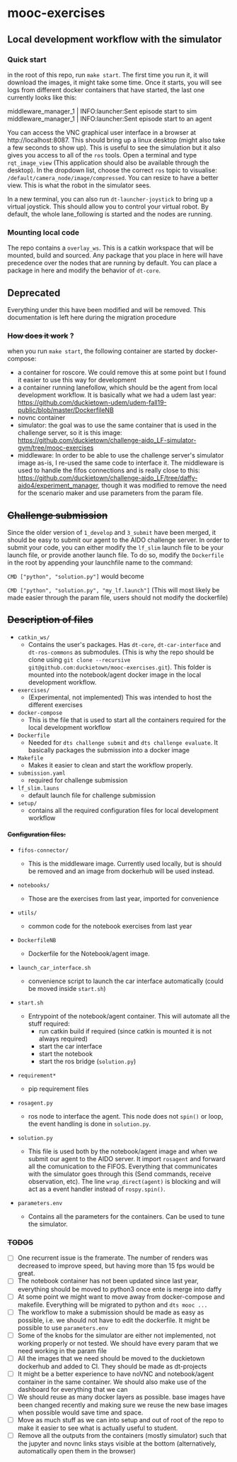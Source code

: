 # mooc-exercises

## Local development workflow with the simulator

### Quick start

in the root of this repo, run `make start`. The first time you run it, it will download the images, it might take some time. Once it starts, you will see logs from different docker containers that have started, the last one currently looks like this:

middleware_manager_1  | INFO:launcher:Sent episode start to sim
middleware_manager_1  | INFO:launcher:Sent episode start to an agent


You can access the VNC graphical user interface in a browser at http://localhost:8087. This should bring up a linux desktop (might also take a few seconds to show up). This is useful to see the simulation but it also gives you access to all of the `ros` tools. Open a terminal and type `rqt_image_view` (This application should also be available through the desktop). In the dropdown list, choose the correct `ros` topic to visualise: `/default/camera_node/image/compressed`. You can resize to have a better view. This is what the robot in the simulator sees. 

In a new terminal, you can also run `dt-launcher-joystick` to bring up a virtual joystick. This should allow you to control your virtual robot. By default, the whole lane_following is started and the nodes are running.

### Mounting local code

The repo contains a `overlay_ws`. This is a catkin workspace that will be mounted, build and sourced. Any package that you place in here will have precedence over the nodes that are running by default. You can place a package in here and modify the behavior of `dt-core`.

## Deprecated

Everything under this have been modified and will be removed. This documentation is left here during the migration procedure

### ~~How does it work~~ ?

when you run `make start`, the following container are started by docker-compose:

* a container for roscore. We could remove this at some point but I found it easier to use this way for development
* a container running lanefollow, which should be the agent from local development workflow. It is basically what we had a udem last year: https://github.com/duckietown-udem/udem-fall19-public/blob/master/DockerfileNB
* novnc container
* simulator: the goal was to use the same container that is used in the challenge server, so it is this image: https://github.com/duckietown/challenge-aido_LF-simulator-gym/tree/mooc-exercises
* middleware: In order to be able to use the challenge server's simulator image as-is, I re-used the same code to interface it. The middleware is used to handle the fifos connections and is really close to this: https://github.com/duckietown/challenge-aido_LF/tree/daffy-aido4/experiment_manager, though it was modified to remove the need for the scenario maker and use parameters from the param file.

## ~~Challenge submission~~

Since the older version of `1_develop` and `3_submit` have been merged, it should be easy to submit our agent to the AIDO challenge server. In order to submit your code, you can either modify the `lf_slim` launch file to be your launch file, or provide another launch file. To do so, modify the `Dockerfile` in the root by appending your launchfile name to the command:

`CMD ["python", "solution.py"]`
would become

`CMD ["python", "solution.py", "my_lf.launch"]`
(This will most likely be made easier through the param file, users should not modify the dockerfile)

## ~~Description of files~~

* `catkin_ws/`
    * Contains the user's packages. Has `dt-core`, `dt-car-interface` and `dt-ros-commons` as submodules. (This is why the repo should be clone using `git clone --recursive git@github.com:duckietown/mooc-exercises.git`). This folder is mounted into the notebook/agent docker image in the local development workflow.
* `exercises/`
    * (Experimental, not implemented) This was intended to host the different exercises
* `docker-compose`
    * This is the file that is used to start all the containers required for the local development workflow
* `Dockerfile`
    * Needed for `dts challenge submit` and `dts challenge evaluate`. It basically packages the submission into a docker image
* `Makefile`
    * Makes it easier to clean and start the workflow properly.
* `submission.yaml`
    * required for challenge submission
* `lf_slim.launs`
    * default launch file for challenge submission
* `setup/`
    * contains all the required configuration files for local development workflow

#### ~~Configuration files:~~

* `fifos-connector/`
    * This is the middleware image. Currently used locally, but is should be removed and an image from dockerhub will be used instead.
* `notebooks/`
    * Those are the exercises from last year, imported for convenience
* `utils/`
    * common code for the notebook exercises from last year
* `DockerfileNB`
    * Dockerfile for the Notebook/agent image.
* `launch_car_interface.sh`
    * convenience script to launch the car interface automatically (could be moved inside `start.sh`)
* `start.sh`
    * Entrypoint of the notebook/agent container. This will automate all the stuff required:
        * run catkin build if required (since catkin is mounted it is not always required)
        * start the car interface
        * start the notebook
        * start the ros bridge (`solution.py`)
* `requirement*`
    * pip requirement files
* `rosagent.py`
    * ros node to interface the agent. This node does not `spin()` or loop, the event handling is done in `solution.py`.
* `solution.py`
    * This file is used both by the notebook/agent image and when we submit our agent to the AIDO server. It import `rosagent` and forward all the comunication to the FIFOS. Everything that communicates with the simulator goes through this (Send commands, receive observation, etc). The line `wrap_direct(agent)` is blocking and will act as a event handler instead of `rospy.spin()`.

* `parameters.env`
    * Contains all the parameters for the containers. Can be used to tune the simulator.

### ~~TODOS~~

- [ ] One recurrent issue is the framerate. The number of renders was decreased to improve speed, but having more than 15 fps would be great.
- [ ] The notebook container has not been updated since last year, everything should be moved to python3 once ente is merge into daffy
- [ ] At some point we might want to move away from docker-compose and makefile. Everything will be migrated to python and `dts mooc ...`
- [ ] The workflow to make a submission should be made as easy as possible, i.e. we should not have to edit the dockerfile. It might be possible to use `parameters.env`
- [ ] Some of the knobs for the simulator are either not implemented, not working properly or not tested. We should have every param that we need working in the param file
- [ ] All the images that we need should be moved to the duckietown dockerhub and added to CI. They should be made as dt-projects
- [ ] It might be a better experience to have noVNC and notebook/agent container in the same container. We should also make use of the dashboard for everything that we can
- [ ] We should reuse as many docker layers as possible. base images have been changed recently and making sure we reuse the new base images when possible would save time and space.
- [ ] Move as much stuff as we can into setup and out of root of the repo to make it easier to see what is actually useful to student.
- [ ] Remove all the outputs from the containers (mostly simulator) such that the jupyter and novnc links stays visible at the bottom (alternatively, automatically open them in the browser)
